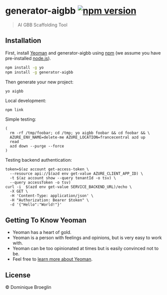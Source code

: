 # generator-aigbb [![npm version](https://badge.fury.io/js/generator-aigbb.svg)](https://badge.fury.io/js/generator-aigbb)

> AI GBB Scaffolding Tool

## Installation

First, install [Yeoman](http://yeoman.io) and generator-aigbb using [npm](https://www.npmjs.com/) (we assume you have pre-installed [node.js](https://nodejs.org/)).

```bash
npm install -g yo
npm install -g generator-aigbb
```

Then generate your new project:

```bash
yo aigbb
```

Local development:
```
npm link
```

Simple testing: 

```shell
( 
  rm -rf /tmp/foobar; cd /tmp; yo aigbb foobar && cd foobar && \
  AZURE_ENV_NAME=delete-me AZURE_LOCATION=francecentral azd up 
  read
  azd down --purge --force
)
```

Testing backend authentication:

```shell
token=$(az account get-access-token \
  --resource api://$(azd env get-value AZURE_CLIENT_APP_ID) \
  -t $(az account show --query tenantId -o tsv) \
  --query accessToken -o tsv)
curl -i  $(azd env get-value SERVICE_BACKEND_URL)/echo \
  -X GET \
  -H 'Content-Type: application/json' \
  -H "Authorization: Bearer $token" \
  -d '{"Hello":"World!"}'
```

## Getting To Know Yeoman

 * Yeoman has a heart of gold.
 * Yeoman is a person with feelings and opinions, but is very easy to work with.
 * Yeoman can be too opinionated at times but is easily convinced not to be.
 * Feel free to [learn more about Yeoman](http://yeoman.io/).

## License

 © Dominique Broeglin
